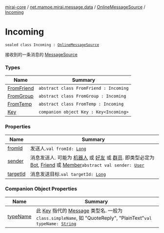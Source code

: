 [mirai-core](../../../index.md) / [net.mamoe.mirai.message.data](../../index.md) / [OnlineMessageSource](../index.md) / [Incoming](./index.md)

# Incoming

`sealed class Incoming : `[`OnlineMessageSource`](../index.md)

接收到的一条消息的 [MessageSource](../../-message-source/index.md)

### Types

| Name | Summary |
|---|---|
| [FromFriend](-from-friend/index.md) | `abstract class FromFriend : Incoming` |
| [FromGroup](-from-group/index.md) | `abstract class FromGroup : Incoming` |
| [FromTemp](-from-temp/index.md) | `abstract class FromTemp : Incoming` |
| [Key](-key/index.md) | `companion object Key : Key<Incoming>` |

### Properties

| Name | Summary |
|---|---|
| [fromId](from-id.md) | 发送人.`val fromId: `[`Long`](https://kotlinlang.org/api/latest/jvm/stdlib/kotlin/-long/index.html) |
| [sender](sender.md) | 消息发送人. 可能为 [机器人](../../../net.mamoe.mirai/-bot/index.md) 或 [好友](../../../net.mamoe.mirai.contact/-friend/index.md) 或 [群员](../../../net.mamoe.mirai.contact/-member/index.md). 即类型必定为 [Bot](../../../net.mamoe.mirai/-bot/index.md), [Friend](../../../net.mamoe.mirai.contact/-friend/index.md) 或 [Member](../../../net.mamoe.mirai.contact/-member/index.md)`abstract val sender: `[`User`](../../../net.mamoe.mirai.contact/-user/index.md) |
| [targetId](target-id.md) | 消息发送目标.`val targetId: `[`Long`](https://kotlinlang.org/api/latest/jvm/stdlib/kotlin/-long/index.html) |

### Companion Object Properties

| Name | Summary |
|---|---|
| [typeName](type-name.md) | 此 [Key](../../-message/-key/index.md) 指代的 [Message](../../-message/index.md) 类型名. 一般为 `class.simpleName`, 如 "QuoteReply", "PlainText"`val typeName: `[`String`](https://kotlinlang.org/api/latest/jvm/stdlib/kotlin/-string/index.html) |
